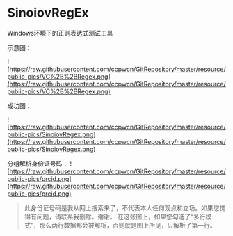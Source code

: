 # SinoiovRegEx
Windows环境下的正则表达式测试工具

示意图：

![https://raw.githubusercontent.com/ccpwcn/GitRepository/master/resource/public-pics/VC%2B%2BRegex.png](https://raw.githubusercontent.com/ccpwcn/GitRepository/master/resource/public-pics/VC%2B%2BRegex.png)

成功图：

![https://raw.githubusercontent.com/ccpwcn/GitRepository/master/resource/public-pics/SinoiovRegex.png](https://raw.githubusercontent.com/ccpwcn/GitRepository/master/resource/public-pics/SinoiovRegex.png)

分组解析身份证号码：
![https://raw.githubusercontent.com/ccpwcn/GitRepository/master/resource/public-pics/prcid.png](https://raw.githubusercontent.com/ccpwcn/GitRepository/master/resource/public-pics/prcid.png)
> 此身份证号码是我从网上搜索来了，不代表本人任何观点和立场。如果您觉得有问题，请联系我删除。谢谢。
> 在这张图上，如果您勾选了“多行模式”，那么两行数据都会被解析，否则就是图上所见，只解析了第一行。
